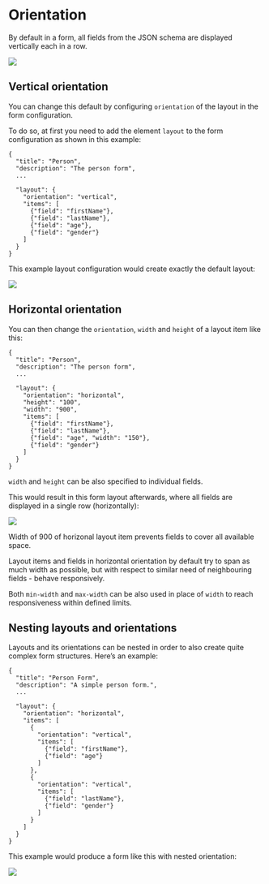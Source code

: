# Orientation

By default in a form, all fields from the JSON schema are displayed vertically each in a row.

![](https://logabit.atlassian.net/wiki/download/attachments/2151288104/grafik-20201023-084022.png?api=v2)

## Vertical orientation

You can change this default by configuring `orientation` of the layout in the form configuration.

To do so, at first you need to add the element `layout` to the form configuration as shown in this example:

```
{
  "title": "Person",
  "description": "The person form",  
  ...
  
  "layout": {
    "orientation": "vertical",
    "items": [
      {"field": "firstName"},
      {"field": "lastName"},
      {"field": "age"},
      {"field": "gender"}
    ]
  }
}
```

This example layout configuration would create exactly the default layout:

![](https://logabit.atlassian.net/wiki/download/attachments/2151288104/grafik-20201023-100242.png?api=v2)

## Horizontal orientation

You can then change the `orientation`, `width` and `height` of a layout item like this:

```
{
  "title": "Person",
  "description": "The person form",  
  ...
  
  "layout": {
    "orientation": "horizontal",
    "height": "100",
    "width": "900",
    "items": [
      {"field": "firstName"},
      {"field": "lastName"},
      {"field": "age", "width": "150"},
      {"field": "gender"}
    ]
  }
}
```

`width` and `height` can be also specified to individual fields.

This would result in this form layout afterwards, where all fields are displayed in a single row (horizontally):

![](https://logabit.atlassian.net/wiki/download/attachments/2151288104/image-20210319-064428.png?api=v2)

Width of 900 of horizonal layout item prevents fields to cover all available space.

Layout items and fields in horizontal orientation by default try to span as much width as possible, but with respect to similar need of neighbouring fields - behave responsively.

Both `min-width` and `max-width` can be also used in place of `width` to reach responsiveness within defined limits.

## Nesting layouts and orientations

Layouts and its orientations can be nested in order to also create quite complex form structures. Here’s an example:

```
{
  "title": "Person Form",
  "description": "A simple person form.",  
  ...
  
  "layout": {
    "orientation": "horizontal",
    "items": [
      {
        "orientation": "vertical",
        "items": [
          {"field": "firstName"},
          {"field": "age"}
        ]
      },
      {
        "orientation": "vertical",
        "items": [
          {"field": "lastName"},
          {"field": "gender"}
        ]
      }
    ]
  } 
}
```

This example would produce a form like this with nested orientation:

![](https://logabit.atlassian.net/wiki/download/attachments/2151288104/grafik-20201023-101109.png?api=v2)
